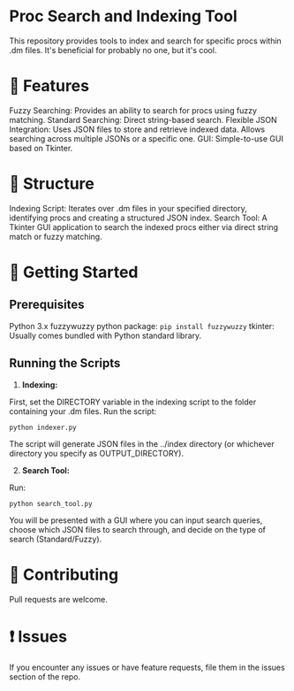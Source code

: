 # Proc Search and Indexing Tool
This repository provides tools to index and search for specific procs within .dm files. It's beneficial for probably no one, but it's cool.

# 🌟 Features
Fuzzy Searching: Provides an ability to search for procs using fuzzy matching.
Standard Searching: Direct string-based search.
Flexible JSON Integration: Uses JSON files to store and retrieve indexed data. Allows searching across multiple JSONs or a specific one.
GUI: Simple-to-use GUI based on Tkinter.
# 📁 Structure
Indexing Script: Iterates over .dm files in your specified directory, identifying procs and creating a structured JSON index.
Search Tool: A Tkinter GUI application to search the indexed procs either via direct string match or fuzzy matching.
# 🚀 Getting Started
## Prerequisites
Python 3.x
fuzzywuzzy python package:
`pip install fuzzywuzzy`
tkinter: Usually comes bundled with Python standard library.
## Running the Scripts
1. **Indexing:**

First, set the DIRECTORY variable in the indexing script to the folder containing your .dm files. Run the script:

`python indexer.py`

The script will generate JSON files in the ../index directory (or whichever directory you specify as OUTPUT_DIRECTORY).

2. **Search Tool:**

Run:

`python search_tool.py`

You will be presented with a GUI where you can input search queries, choose which JSON files to search through, and decide on the type of search (Standard/Fuzzy).

# 🤝 Contributing
Pull requests are welcome.

# ❗ Issues
If you encounter any issues or have feature requests, file them in the issues section of the repo.
